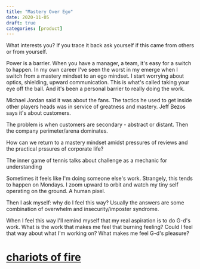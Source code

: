 ```yaml
---
title: "Mastery Over Ego"
date: 2020-11-05
draft: true 
categories: [product]
---
```

What interests you? If you trace it back ask yourself if this came from others or from yourself.

Power is a barrier. When you have a manager, a team, it's easy for a switch to happen. In my own career I've seen the worst in my emerge when I switch from a mastery mindset to an ego mindset. I start worrying about optics, shielding, upward communication. This is what's called taking your eye off the ball. And it's been a personal barrier to really doing the work.

Michael Jordan said it was about the fans. The tactics he used to get inside other players heads was in service of greatness and mastery. Jeff Bezos says it's about customers.

The problem is when customers are secondary - abstract or distant. Then the company perimeter/arena dominates.

How can we return to a mastery mindset amidst pressures of reviews and the practical prssures of corporate life?

The inner game of tennis talks about challenge as a mechanic for understanding

Sometimes it feels like I'm doing someone else's work. Strangely, this tends to happen on Mondays. I zoom upward to orbit and watch my tiny self operating on the ground. A human pixel.

Then I ask myself: why do I feel this way? Usually the answers are some combination of overwhelm and insecurity/imposter syndrome.

When I feel this way I'll remind myself that my real aspiration is to do G-d's work. What is the work that makes me feel that burning feeling? Could I feel that way about what I'm working on? What makes me feel G-d's pleasure?


# [chariots of fire](https://www.youtube.com/watch?v=Pd5LCN53q9Y)


